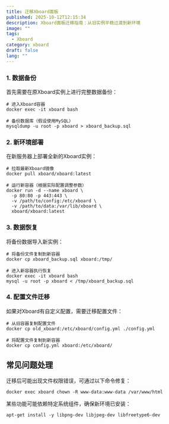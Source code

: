 ```yaml
---
title: 迁移Xboard面板
published: 2025-10-12T12:15:34
description: Xboard面板迁移指南：从旧实例平稳过渡到新环境
image: ""
tags:
  - Xboard
category: xboard
draft: false
lang: ""
---
```

### 1. 数据备份  
首先需要在原Xboard实例上进行完整数据备份：  
```shell
# 进入Xboard容器
docker exec -it xboard bash

# 备份数据库（假设使用MySQL）
mysqldump -u root -p xboard > xboard_backup.sql
```  
### 2. 新环境部署  
在新服务器上部署全新的Xboard实例：  
```shell
# 拉取最新Xboard镜像
docker pull xboard/xboard:latest

# 运行新容器（根据实际配置调整参数）
docker run -d --name xboard \
  -p 80:80 -p 443:443 \
  -v /path/to/config:/etc/xboard \
  -v /path/to/data:/var/lib/xboard \
  xboard/xboard:latest
```  
### 3. 数据恢复  
将备份数据导入新实例：  
```shell
# 将备份文件复制到新容器
docker cp xboard_backup.sql xboard:/tmp/

# 进入新容器执行恢复
docker exec -it xboard bash
mysql -u root -p xboard < /tmp/xboard_backup.sql
```  
### 4. 配置文件迁移  
如果对Xboard有自定义配置，需要迁移配置文件：  
```shell
# 从旧容器复制配置文件
docker cp old_xboard:/etc/xboard/config.yml ./config.yml

# 将配置文件复制到新容器
docker cp config.yml xboard:/etc/xboard/
```  
## 常见问题处理
迁移后可能出现文件权限错误，可通过以下命令修复：
```shell
docker exec xboard chown -R www-data:www-data /var/www/html
```
某些功能可能依赖特定系统组件，确保新环境已安装：
```shell
apt-get install -y libpng-dev libjpeg-dev libfreetype6-dev
```